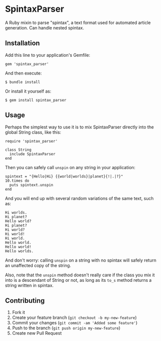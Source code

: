 # SpintaxParser

A Ruby mixin to parse "spintax", a text format used for automated article generation. Can handle nested spintax.

## Installation

Add this line to your application's Gemfile:

    gem 'spintax_parser'

And then execute:

    $ bundle install

Or install it yourself as:

    $ gem install spintax_parser

## Usage

Perhaps the simplest way to use it is to mix SpintaxParser directly into the global String class, like this:

    require 'spintax_parser'

    class String
      include SpintaxParser
    end

Then you can safely call `unspin` on any string in your application:

    spintext = "{Hello|Hi} {{world|worlds}|planet}{!|.|?}"
    10.times do
      puts spintext.unspin
    end

And you will end up with several random variations of the same text, such as:

    Hi worlds.
    Hi planet?
    Hello world?
    Hi planet?
    Hi world?
    Hi world!
    Hi world.
    Hello world.
    Hello world!
    Hello worlds.

And don't worry: calling `unspin` on a string with no spintax will safely return an unaffected copy of the string.

Also, note that the `unspin` method doesn't really care if the class you mix it into is a descendant of String or not, as long as its `to_s` method returns a string written in spintax.

## Contributing

1. Fork it
2. Create your feature branch (`git checkout -b my-new-feature`)
3. Commit your changes (`git commit -am 'Added some feature'`)
4. Push to the branch (`git push origin my-new-feature`)
5. Create new Pull Request
